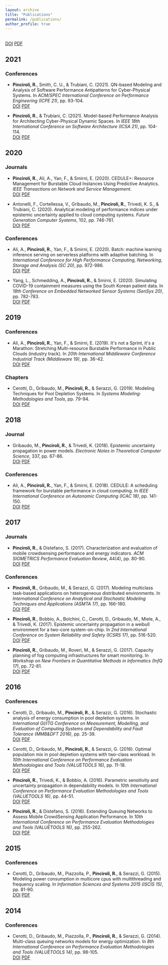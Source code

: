 ```yaml
---
layout: archive
title: "Publications"
permalink: /publications/
author_profile: true
---
```


<!--{% if author.googlescholar %}-->
<!--  You can also find my articles on <u><a href="{{author.googlescholar}}">my Google Scholar profile</a>.</u>-->
<!--{% endif %}-->

<!--{% include base_path %}-->

<!--{% for post in site.publications reversed %}-->
<!--  {% include archive-single.html %}-->
<!--{% endfor %}-->

<br/>[DOI]() [PDF]()

## 2021

### Conferences
* __Pinciroli, R.__, Smith, C. U., & Trubiani, C. (2021). QN-based Modeling and Analysis of Software Performance Antipatterns for Cyber-Physical Systems. In _ACM/SPEC International Conference on Performance Engineering (ICPE 21)_, pp. 93-104.<br/>[DOI](doi:10.1145/3427921.3450251) [PDF]()

* __Pinciroli, R.__, & Trubiani, C. (2021). Model-based Performance Analysis for Architecting Cyber-Physical Dynamic Spaces. In _IEEE 18th International Conference on Software Architecture (ICSA 21)_, pp. 104-114.<br/>[DOI](doi:10.1109/ICSA51549.2021.00018) [PDF]()



## 2020

### Journals

* __Pinciroli, R.__, Ali, A., Yan, F., & Smirni, E. (2020). CEDULE+: Resource Management for Burstable Cloud Instances Using Predictive Analytics. _IEEE Transactions on Network and Service Management_.<br/>[DOI](https://dx.doi.org/10.1109/TNSM.2020.3039942) [PDF]()

* Antonelli, F., Cortellessa, V., Gribaudo, M., __Pinciroli, R.__, Trivedi, K. S., & Trubiani, C. (2020). Analytical modeling of performance indices under epistemic uncertainty applied to cloud computing systems. _Future Generation Computer Systems_, 102, pp. 746-761.<br/>[DOI](doi:10.1016/j.future.2019.09.006) [PDF]()

### Conferences

* Ali, A., __Pinciroli, R.__, Yan, F., & Smirni, E. (2020). Batch: machine learning inference serving on serverless platforms with adaptive batching. In _International Conference for High Performance Computing, Networking, Storage and Analysis (SC 20)_, pp. 972-986.<br/>[DOI](doi:10.5555/3433701.3433792) [PDF]()

* Yang, L., Schmedding, A., __Pinciroli, R.__, & Smirni, E. (2020). Simulating COVID-19 containment measures using the South Korean patient data. In _18th Conference on Embedded Networked Sensor Systems (SenSys 20)_, pp. 782-783.<br/>[DOI](doi:10.1145/3384419.3430610) [PDF]()



## 2019

### Conferences

* Ali, A., __Pinciroli, R.__, Yan, F., & Smirni, E. (2019). It's not a Sprint, it's a Marathon: Stretching Multi-resource Burstable Performance in Public Clouds (industry track). In _20th International Middleware Conference Industrial Track (Middleware 19)_, pp. 36-42.<br/>[DOI](doi:10.1145/3366626.3368130) [PDF]()

### Chapters

* Cerotti, D., Gribaudo, M., __Pinciroli, R.__, & Serazzi, G. (2019). Modeling Techniques for Pool Depletion Systems. In _Systems Modeling: Methodologies and Tools_, pp. 79-94.<br/>[DOI](doi:10.1007/978-3-319-92378-9_6) [PDF]()



## 2018

### Journal

* Gribaudo, M., __Pinciroli, R.__, & Trivedi, K. (2018). Epistemic uncertainty propagation in power models. _Electronic Notes in Theoretical Computer Science_, 337, pp. 67-86.<br/>[DOI](doi:10.1016/j.entcs.2018.03.034) [PDF]()

### Conferences

* Ali, A., __Pinciroli, R.__, Yan, F., & Smirni, E. (2018). CEDULE: A scheduling framework for burstable performance in cloud computing. In _IEEE International Conference on Autonomic Computing (ICAC 18)_, pp. 141-150.<br/>[DOI](doi:10.1109/ICAC.2018.00024) [PDF]()



## 2017

### Journals

* __Pinciroli, R.__, & Distefano, S. (2017). Characterization and evaluation of mobile crowdsensing performance and energy indicators. _ACM SIGMETRICS Performance Evaluation Review_, 44(4), pp. 80-90.<br/>[DOI](doi:10.1145/3092819.3092829) [PDF]()

### Conferences

* __Pinciroli, R.__, Gribaudo, M., & Serazzi, G. (2017). Modeling multiclass task-based applications on heterogeneous distributed environments. In _International Conference on Analytical and Stochastic Modeling Techniques and Applications (ASMTA 17)_, pp. 166-180.<br/>[DOI](doi:10.1007/978-3-319-61428-1_12) [PDF]()

* __Pinciroli, R.__, Bobbio, A., Bolchini, C., Cerotti, D., Gribaudo, M., Miele, A., & Trivedi, K. (2017). Epistemic uncertainty propagation in a weibull environment for a two-core system-on-chip. In _2nd International Conference on System Reliability and Safety (ICSRS 17)_, pp. 516-520.<br/>[DOI](doi:10.1109/ICSRS.2017.8272875) [PDF]()

* __Pinciroli, R.__, Gribaudo, M., Roveri, M., & Serazzi, G. (2017). Capacity planning of fog computing infrastructures for smart monitoring. In _Workshop on New Frontiers in Quantitative Methods in Informatics (InfQ 17)_, pp. 72-81.<br/>[DOI](doi:10.1007/978-3-319-91632-3_6) [PDF]()



## 2016

### Conferences

* Cerotti, D., Gribaudo, M., __Pinciroli, R.__, & Serazzi, G. (2016). Stochastic analysis of energy consumption in pool depletion systems. In _International GI/ITG Conference on Measurement, Modelling, and Evaluation of Computing Systems and Dependability and Fault Tolerance (MMB&DFT 2016)_, pp. 25-39.<br/>[DOI](doi:10.1007/978-3-319-31559-1_4) [PDF]()

* Cerotti, D., Gribaudo, M., __Pinciroli, R.__, & Serazzi, G. (2016). Optimal population mix in pool depletion systems with two-class workload. In _10th International Conference on Performance Evaluation Methodologies and Tools (VALUETOOLS 16)_, pp. 11-18.<br/>[DOI](doi:10.4108/eai.25-10-2016.2266566) [PDF]()

* __Pinciroli, R.__, Trivedi, K., & Bobbio, A. (2016). Parametric sensitivity and uncertainty propagation in dependability models. In _10th International Conference on Performance Evaluation Methodologies and Tools (VALUETOOLS 16)_, pp. 44-51.<br/>[DOI](doi:10.4108/eai.25-10-2016.2266529) [PDF]()

* __Pinciroli, R.__, & Distefano, S. (2016). Extending Queuing Networks to Assess Mobile CrowdSensing Application Performance. In _10th International Conference on Performance Evaluation Methodologies and Tools (VALUETOOLS 16)_, pp. 255-262.<br/>[DOI](doi:10.4108/eai.25-10-2016.2266899) [PDF]()



## 2015

### Conferences

* Cerotti, D., Gribaudo, M., Piazzolla, P., __Pinciroli, R.__, & Serazzi, G. (2015). Modeling power consumption in multicore cpus with multithreading and frequency scaling. In _Information Sciences and Systems 2015 (ISCIS 15)_, pp. 81-90.<br/>[DOI](doi:10.1007/978-3-319-22635-4_7) [PDF]()



## 2014

### Conferences

* Cerotti, D., Gribaudo, M., Piazzolla, P., __Pinciroli, R.__, & Serazzi, G. (2014). Multi-class queuing networks models for energy optimization. In _8th International Conference on Performance Evaluation Methodologies and Tools (VALUETOOLS 14)_, pp. 98-105.<br/>[DOI](doi:10.4108/icst.Valuetools.2014.258214) [PDF]()

